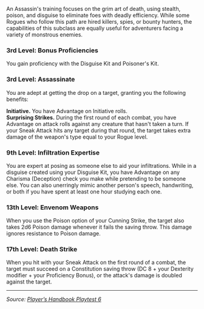 An Assassin's training focuses on the grim art of death, using stealth, poison, and disguise to eliminate foes with deadly efficiency. While some Rogues who follow this path are hired killers, spies, or bounty hunters, the capabilities of this subclass are equally useful for adventurers facing a variety of monstrous enemies.

### 3rd Level: Bonus Proficiencies

You gain proficiency with the Disguise Kit and Poisoner's Kit.

### 3rd Level: Assassinate

You are adept at getting the drop on a target, granting you the following benefits:

**Initiative.** You have Advantage on Initiative rolls.  
**Surprising Strikes.** During the first round of each combat, you have Advantage on attack rolls against any creature that hasn't taken a turn. If your Sneak Attack hits any target during that round, the target takes extra damage of the weapon's type equal to your Rogue level.

### 9th Level: Infiltration Expertise

You are expert at posing as someone else to aid your infiltrations. While in a disguise created using your Disguise Kit, you have Advantage on any Charisma (Deception) check you make while pretending to be someone else. You can also unerringly mimic another person's speech, handwriting, or both if you have spent at least one hour studying each one.

### 13th Level: Envenom Weapons

When you use the Poison option of your Cunning Strike, the target also takes 2d6 Poison damage whenever it fails the saving throw. This damage ignores resistance to Poison damage.

### 17th Level: Death Strike

When you hit with your Sneak Attack on the first round of a combat, the target must succeed on a Constitution saving throw (DC 8 + your Dexterity modifier + your Proficiency Bonus), or the attack's damage is doubled against the target.

----

_Source: [Player’s Handbook Playtest 6](https://www.dndbeyond.com/sources/ua/ph-playtest-6)_

